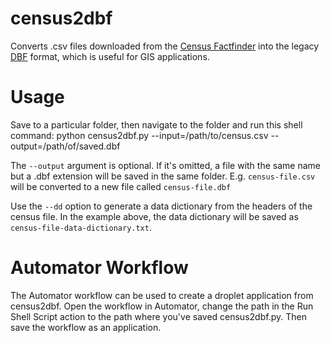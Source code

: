 census2dbf
====

Converts .csv files downloaded from the [Census Factfinder](http://factfinder2.census.gov/) into the legacy [DBF](http://en.wikipedia.org/wiki/DBase) format, which is useful for GIS applications.

Usage
===

Save to a particular folder, then navigate to the folder and run this shell command: 
    python census2dbf.py --input=/path/to/census.csv --output=/path/of/saved.dbf

The `--output` argument is optional. If it's omitted, a file with the same name but a .dbf extension will be saved in the same folder. E.g. `census-file.csv` will be converted to a new file called `census-file.dbf`

Use the `--dd` option to generate a data dictionary from the headers of the census file. In the example above, the data dictionary will be saved as `census-file-data-dictionary.txt`.

Automator Workflow
===

The Automator workflow can be used to create a droplet application from census2dbf. Open the workflow in Automator, change the path in the Run Shell Script action to the path where you've saved census2dbf.py. Then save the workflow as an application.
